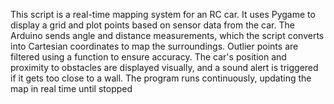 This script is a real-time mapping system for an RC car. It uses Pygame to display a grid and plot points based on sensor data from the car. The Arduino sends angle and distance measurements, which the script converts into Cartesian coordinates to map the surroundings. Outlier points are filtered using a function to ensure accuracy. The car's position and proximity to obstacles are displayed visually, and a sound alert is triggered if it gets too close to a wall. The program runs continuously, updating the map in real time until stopped

